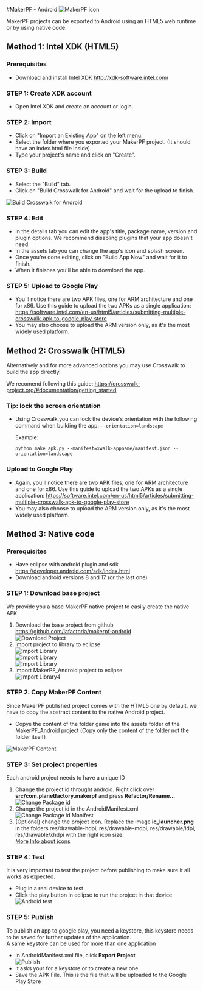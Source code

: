 #MakerPF - Android
![MakerPF icon](https://dl.dropboxusercontent.com/u/18446966/MAKERPF_MANUAL_IMAGES/makerPFicon.png)

[MakerPF]: http://wwww.planetfactory.com "MakerPF"
[LaFactoria]: http://wwww.lafactoria.eu "La Factoria"

MakerPF projects can be exported to Android using an HTML5 web runtime or by using native code.

## Method 1: Intel XDK (HTML5)

### Prerequisites
- Download and install Intel XDK <http://xdk-software.intel.com/>

### STEP 1: Create XDK account
- Open Intel XDK and create an account or login.

### STEP 2: Import
- Click on "Import an Existing App" on the left menu.
- Select the folder where you exported your MakerPF project. (It should have an index.html file inside).
- Type your project's name and click on "Create".

### STEP 3: Build
- Select the "Build" tab.
- Click on "Build Crosswalk for Android" and wait for the upload to finish.

![Build Crosswalk for Android](http://i.imgur.com/URbl8MY.jpg)   

### STEP 4: Edit
- In the details tab you can edit the app's title, package name, version and plugin options. We recommend disabling plugins that your app doesn't need.
- In the assets tab you can change the app's icon and splash screen.
- Once you're done editing, click on "Build App Now" and wait for it to finish.
- When it finishes you'll be able to download the app.

### STEP 5: Upload to Google Play
- You'll notice there are two APK files, one for ARM architecture and one for x86. Use this guide to upload the two APKs as a single application: <https://software.intel.com/en-us/html5/articles/submitting-multiple-crosswalk-apk-to-google-play-store>
- You may also choose to upload the ARM version only, as it's the most widely used platform.

## Method 2: Crosswalk (HTML5)

Alternatively and for more advanced options you may use Crosswalk to build the app directly.

We recomend following this guide: <https://crosswalk-project.org/#documentation/getting_started>

### Tip: lock the screen orientation
- Using Crosswalk,you can lock the device's orientation with the following command when building the app: ```--orientation=landscape```
    
    Example:
    ```
    python make_apk.py --manifest=xwalk-appname/manifest.json --orientation=landscape
    ```

### Upload to Google Play
- Again, you'll notice there are two APK files, one for ARM architecture and one for x86. Use this guide to upload the two APKs as a single application: <https://software.intel.com/en-us/html5/articles/submitting-multiple-crosswalk-apk-to-google-play-store>
- You may also choose to upload the ARM version only, as it's the most widely used platform.

## Method 3: Native code

### Prerequisites
- Have eclipse with android plugin and sdk <https://developer.android.com/sdk/index.html>
- Download android versions 8 and 17 (or the last one)
 
### STEP 1: Download base project
We provide you a base MakerPF native project to easily create the native APK.

1. Download the base project from github <https://github.com/lafactoria/makerpf-android>      
![Download Project](https://dl.dropboxusercontent.com/u/18446966/MAKERPF_MANUAL_IMAGES/makerPF-download.png)   
2. Import project to library to eclipse   
![Import Library](https://dl.dropboxusercontent.com/u/18446966/MAKERPF_MANUAL_IMAGES/android/import.png)   
![Import Library](https://dl.dropboxusercontent.com/u/18446966/MAKERPF_MANUAL_IMAGES/android/import2.png)   
![Import Library](https://dl.dropboxusercontent.com/u/18446966/MAKERPF_MANUAL_IMAGES/android/import3.png)   
3. Import MakerPF_Android project to eclipse     
![Import Library4](https://dl.dropboxusercontent.com/u/18446966/MAKERPF_MANUAL_IMAGES/android/import4.png)


### STEP 2: Copy MakerPF Content
Since MakerPF published project comes with the HTML5 one by default, we have to copy the abstract content to the native Android project.   

- Copye the content of the folder game into the assets folder of the MakerPF_Android project (Copy only the content of the folder not the folder itself)

![MakerPF Content](https://dl.dropboxusercontent.com/u/18446966/MAKERPF_MANUAL_IMAGES/android/content.png)


### STEP 3: Set project properties
Each android project needs to have a unique ID   

1. Change the project id throught android. Right click over **src/com.planetfactory.makerpf** and press **Refactor/Rename…**
![Change Package id](https://dl.dropboxusercontent.com/u/18446966/MAKERPF_MANUAL_IMAGES/android/rename.png)
2. Change the project id in the AndroidManifest.xml 
![Change Package id Manifest](https://dl.dropboxusercontent.com/u/18446966/MAKERPF_MANUAL_IMAGES/android/packageId.png)
3. (Optional) change the project icon. Replace the image **ic_launcher.png** in the folders res/drawable-hdpi, res/drawable-mdpi, res/drawable/ldpi, res/drawable/xhdpi with the right icon size.   
[More Info about icons](http://developer.android.com/design/style/iconography.html)



### STEP 4: Test
It is very important to test the project before publishing to make sure it all works as expected.

- Plug in a real device to test
- Click the play button in eclipse to run the project in that device   
![Android test](https://dl.dropboxusercontent.com/u/18446966/MAKERPF_MANUAL_IMAGES/android/test.png)

### STEP 5: Publish
To publish an app to google play, you need a keystore, this keystore needs to be saved for further updates of the application.   
A same keystore can be used for more than one application

- In AndroidManifest.xml file, click **Export Project**   
![Publish](https://dl.dropboxusercontent.com/u/18446966/MAKERPF_MANUAL_IMAGES/android/export.png)
- It asks your for a keystore or to create a new one
- Save the APK File. This is the file that will be uploaded to the Google Play Store
